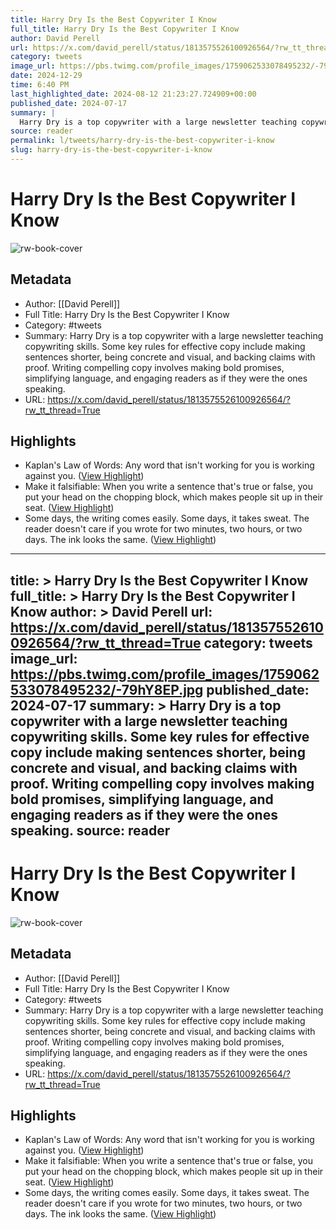 ```yaml
---
title: Harry Dry Is the Best Copywriter I Know
full_title: Harry Dry Is the Best Copywriter I Know
author: David Perell
url: https://x.com/david_perell/status/1813575526100926564/?rw_tt_thread=True
category: tweets
image_url: https://pbs.twimg.com/profile_images/1759062533078495232/-79hY8EP.jpg
date: 2024-12-29
time: 6:40 PM
last_highlighted_date: 2024-08-12 21:23:27.724909+00:00
published_date: 2024-07-17
summary: |
  Harry Dry is a top copywriter with a large newsletter teaching copywriting skills. Some key rules for effective copy include making sentences shorter, being concrete and visual, and backing claims with proof. Writing compelling copy involves making bold promises, simplifying language, and engaging readers as if they were the ones speaking.
source: reader
permalink: l/tweets/harry-dry-is-the-best-copywriter-i-know
slug: harry-dry-is-the-best-copywriter-i-know
---
```

# Harry Dry Is the Best Copywriter I Know

![rw-book-cover](https://pbs.twimg.com/profile_images/1759062533078495232/-79hY8EP.jpg)

## Metadata
- Author: [[David Perell]]
- Full Title: Harry Dry Is the Best Copywriter I Know
- Category: #tweets
- Summary: Harry Dry is a top copywriter with a large newsletter teaching copywriting skills. Some key rules for effective copy include making sentences shorter, being concrete and visual, and backing claims with proof. Writing compelling copy involves making bold promises, simplifying language, and engaging readers as if they were the ones speaking.
- URL: https://x.com/david_perell/status/1813575526100926564/?rw_tt_thread=True

## Highlights
- Kaplan's Law of Words: Any word that isn't working for you is working against you. ([View Highlight](https://read.readwise.io/read/01j547gmyva7e2ahjg4p81a7hp))
- Make it falsifiable: When you write a sentence that's true or false, you put your head on the chopping block, which makes people sit up in their seat. ([View Highlight](https://read.readwise.io/read/01j547hqdrc1d8k54m6kbqf91h))
- Some days, the writing comes easily. Some days, it takes sweat. The reader doesn't care if you wrote for two minutes, two hours, or two days. The ink looks the same. ([View Highlight](https://read.readwise.io/read/01j547jzdew22cxgft1q9n8n72))


---
title: >
  Harry Dry Is the Best Copywriter I Know
full_title: >
  Harry Dry Is the Best Copywriter I Know
author: >
  David Perell
url: https://x.com/david_perell/status/1813575526100926564/?rw_tt_thread=True
category: tweets
image_url: https://pbs.twimg.com/profile_images/1759062533078495232/-79hY8EP.jpg
published_date: 2024-07-17
summary: >
  Harry Dry is a top copywriter with a large newsletter teaching copywriting skills. Some key rules for effective copy include making sentences shorter, being concrete and visual, and backing claims with proof. Writing compelling copy involves making bold promises, simplifying language, and engaging readers as if they were the ones speaking.
source: reader
---
# Harry Dry Is the Best Copywriter I Know

![rw-book-cover](https://pbs.twimg.com/profile_images/1759062533078495232/-79hY8EP.jpg)

## Metadata
- Author: [[David Perell]]
- Full Title: Harry Dry Is the Best Copywriter I Know
- Category: #tweets
- Summary: Harry Dry is a top copywriter with a large newsletter teaching copywriting skills. Some key rules for effective copy include making sentences shorter, being concrete and visual, and backing claims with proof. Writing compelling copy involves making bold promises, simplifying language, and engaging readers as if they were the ones speaking.
- URL: https://x.com/david_perell/status/1813575526100926564/?rw_tt_thread=True

## Highlights
- Kaplan's Law of Words: Any word that isn't working for you is working against you. ([View Highlight](https://read.readwise.io/read/01j547gmyva7e2ahjg4p81a7hp))
- Make it falsifiable: When you write a sentence that's true or false, you put your head on the chopping block, which makes people sit up in their seat. ([View Highlight](https://read.readwise.io/read/01j547hqdrc1d8k54m6kbqf91h))
- Some days, the writing comes easily. Some days, it takes sweat. The reader doesn't care if you wrote for two minutes, two hours, or two days. The ink looks the same. ([View Highlight](https://read.readwise.io/read/01j547jzdew22cxgft1q9n8n72))


